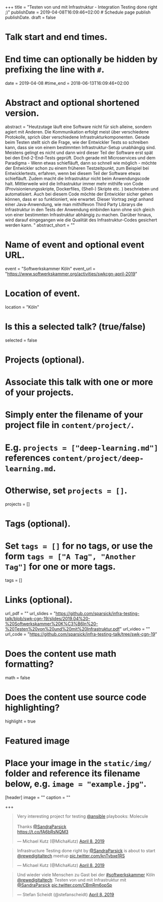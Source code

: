 +++
title = "Testen von und mit Infrastruktur - Integration Testing done right ;)"
publishDate = 2019-04-08T16:09:46+02:00  # Schedule page publish publishDate.
draft = false

# Talk start and end times.
#   End time can optionally be hidden by prefixing the line with `#`.
date = 2019-04-08
#time_end = 2018-06-13T16:09:46+02:00

# Abstract and optional shortened version.
abstract = "Heutzutage läuft eine Software nicht für sich alleine, sondern agiert mit Anderen. Die Kommunikation erfolgt meist über verschiedene Protokolle, sprich über verschiedene Infrastrukturkomponenten. Gerade beim Testen stellt sich die Frage, wie der Entwickler Tests so schreiben kann, dass sie von einem bestimmten Infrastruktur-Setup unabhängig sind. Meistens gelingt es nicht und dann wird dieser Teil der Software erst spät bei den End-2-End-Tests geprüft. Doch gerade mit Microservices und dem Paradigma - Wenn etwas schiefläuft, dann so schnell wie möglich - möchte der Entwickler schon zu einem früheren Testzeitpunkt, zum Beispiel bei Entwicklertests, erfahren, wenn bei diesem Teil der Software etwas schiefläuft. Zudem macht die Infrastruktur nicht beim Anwendungscode halt. Mittlerweile wird die Infrastruktur immer mehr mithilfe von Code (Provisionierungsskripte, Dockerfiles, (Shell-) Skripte etc. ) beschrieben und automatisiert. Auch bei diesem Code möchte der Entwickler sicher gehen können, dass er so funktioniert, wie erwartet. Dieser Vortrag zeigt anhand einer Java-Anwendung, wie man mithilfevon Third Party Librarys die Infrastruktur in den Tests der Anwendung einbinden kann ohne sich gleich von einer bestimmten Infrastruktur abhängig zu machen. Darüber hinaus, wird darauf eingegangen wie die Qualität des Infrastruktur-Codes gesichert werden kann. "
abstract_short = ""

# Name of event and optional event URL.
event = "Softwerkskammer Köln"
event_url = "https://www.softwerkskammer.org/activities/swkcgn-april-2019"

# Location of event.
location = "Köln"

# Is this a selected talk? (true/false)
selected = false

# Projects (optional).
#   Associate this talk with one or more of your projects.
#   Simply enter the filename of your project file in `content/project/`.
#   E.g. `projects = ["deep-learning.md"]` references `content/project/deep-learning.md`.
#   Otherwise, set `projects = []`.
projects = []

# Tags (optional).
#   Set `tags = []` for no tags, or use the form `tags = ["A Tag", "Another Tag"]` for one or more tags.
tags = []

# Links (optional).
url_pdf = ""
url_slides = "https://github.com/sparsick/infra-testing-talk/blob/swk-cgn-19/slides/2019.04%20-%20Softwerkskammer%20K%C3%B6ln%20-%20Testen%20von%20und%20mit%20Infrastruktur.pdf"
url_video = ""
url_code = "https://github.com/sparsick/infra-testing-talk/tree/swk-cgn-19"

# Does the content use math formatting?
math = false

# Does the content use source code highlighting?
highlight = true

# Featured image
# Place your image in the `static/img/` folder and reference its filename below, e.g. `image = "example.jpg"`.
[header]
image = ""
caption = ""

+++

<blockquote class="twitter-tweet" data-partner="tweetdeck"><p lang="en" dir="ltr">Very interesting project for testing <a href="https://twitter.com/ansible?ref_src=twsrc%5Etfw">@ansible</a> playbooks: Molecule<br><br>Thanks <a href="https://twitter.com/SandraParsick?ref_src=twsrc%5Etfw">@SandraParsick</a><br> <a href="https://t.co/fA6bRsNQM3">https://t.co/fA6bRsNQM3</a></p>&mdash; Michael Kutz (@MichaKutz) <a href="https://twitter.com/MichaKutz/status/1115300435139731457?ref_src=twsrc%5Etfw">April 8, 2019</a></blockquote>
<script async src="https://platform.twitter.com/widgets.js" charset="utf-8"></script>

<blockquote class="twitter-tweet" data-partner="tweetdeck"><p lang="en" dir="ltr">Infrastructure Testing done right by <a href="https://twitter.com/SandraParsick?ref_src=twsrc%5Etfw">@SandraParsick</a> is about to start <a href="https://twitter.com/rewedigitaltech?ref_src=twsrc%5Etfw">@rewedigitaltech</a> meetup <a href="https://t.co/knTvbxe1RS">pic.twitter.com/knTvbxe1RS</a></p>&mdash; Michael Kutz (@MichaKutz) <a href="https://twitter.com/MichaKutz/status/1115289833713405952?ref_src=twsrc%5Etfw">April 8, 2019</a></blockquote>
<script async src="https://platform.twitter.com/widgets.js" charset="utf-8"></script>

<blockquote class="twitter-tweet" data-partner="tweetdeck"><p lang="de" dir="ltr">Und wieder viele Menschen zu Gast bei der <a href="https://twitter.com/hashtag/softwerkskammer?src=hash&amp;ref_src=twsrc%5Etfw">#softwerkskammer</a> Köln <a href="https://twitter.com/rewedigitaltech?ref_src=twsrc%5Etfw">@rewedigitaltech</a>: Testen von und mit Infrastruktur mit <a href="https://twitter.com/SandraParsick?ref_src=twsrc%5Etfw">@SandraParsick</a> <a href="https://t.co/CBmRm6opSp">pic.twitter.com/CBmRm6opSp</a></p>&mdash; Stefan Scheidt (@stefanscheidt) <a href="https://twitter.com/stefanscheidt/status/1115289788607860737?ref_src=twsrc%5Etfw">April 8, 2019</a></blockquote>
<script async src="https://platform.twitter.com/widgets.js" charset="utf-8"></script>
